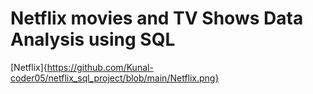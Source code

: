 # Netflix movies and TV Shows Data Analysis using SQL
[Netflix]{https://github.com/Kunal-coder05/netflix_sql_project/blob/main/Netflix.png}
